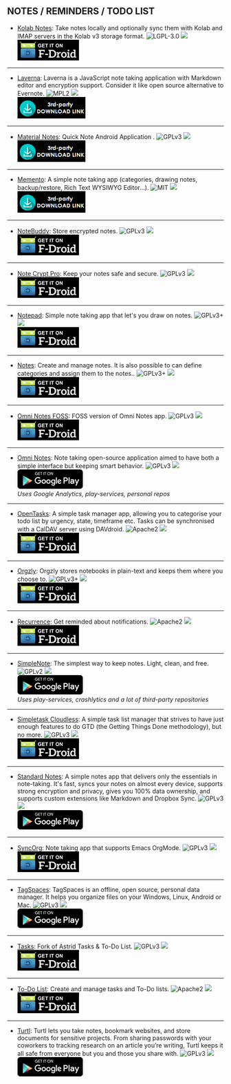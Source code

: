 <!--
    Copyright (C)  2017 PRIMOKORN.
    Permission is granted to copy, distribute and/or modify this document
    under the terms of the GNU Free Documentation License, Version 1.3
    or any later version published by the Free Software Foundation;
    with no Invariant Sections, no Front-Cover Texts, and no Back-Cover Texts.
    A copy of the license is included in the section entitled "GNU
    Free Documentation License".
-->
## NOTES / REMINDERS / TODO LIST

* [Kolab Notes](https://f-droid.org/packages/org.kore.kolabnotes.android): Take notes locally and optionally sync them with Kolab and IMAP servers in the Kolab v3 storage format.
![LGPL-3.0](https://img.shields.io/badge/License-LGPL-3.0-brightgreen.svg?style=flat-square)
[![](https://img.shields.io/badge/Source-Github-lightgrey.svg?style=flat-square)](https://github.com/konradrenner/kolabnotes-android)  
[![](Pictures/F-Droid.png)](https://f-droid.org/packages/org.kore.kolabnotes.android)

***

* [Laverna](https://laverna.cc/index.html): Laverna is a JavaScript note taking application with Markdown editor and encryption support. Consider it like open source alternative to Evernote.
![MPL2](https://img.shields.io/badge/License-MPL2-yellow.svg?style=flat-square)
[![](https://img.shields.io/badge/Source-Github-lightgrey.svg?style=flat-square)](https://github.com/Laverna/laverna/)  
[![](Pictures/3rd-party.png)](https://github.com/Laverna/laverna/releases)

***

* [Material Notes](https://github.com/BijoySingh/Quick-Note-Android): Quick Note Android Application .
![GPLv3](https://img.shields.io/badge/License-GPLv3-brightgreen.svg?style=flat-square)
[![](https://img.shields.io/badge/Source-Github-lightgrey.svg?style=flat-square)](https://github.com/BijoySingh/Quick-Note-Android)  
[![](Pictures/3rd-party.png)](https://github.com/BijoySingh/Quick-Note-Android/tree/master/app)

***

* [Memento](https://github.com/yaa110/Memento/releases/): A simple note taking app (categories, drawing notes, backup/restore, Rich Text WYSIWYG Editor...).
![MIT](https://img.shields.io/badge/License-MIT-orange.svg?style=flat-square)
[![](https://img.shields.io/badge/Source-Github-lightgrey.svg?style=flat-square)](https://github.com/yaa110/Memento)  
[![](Pictures/3rd-party.png)](https://github.com/yaa110/Memento/releases/)

***

* [NoteBuddy](https://f-droid.org/packages/nl.yoerinijs.notebuddy): Store encrypted notes.
![GPLv3](https://img.shields.io/badge/License-GPLv3-brightgreen.svg?style=flat-square)
[![](https://img.shields.io/badge/Source-Github-lightgrey.svg?style=flat-square)](https://github.com/YoeriNijs/NoteBuddy)  
[![](Pictures/F-Droid.png)](https://f-droid.org/packages/nl.yoerinijs.notebuddy)

***

* [Note Crypt Pro](https://f-droid.org/packages/com.notecryptpro): Keep your notes safe and secure.
![GPLv3](https://img.shields.io/badge/License-GPLv3-brightgreen.svg?style=flat-square)
[![](https://img.shields.io/badge/Source-Github-lightgrey.svg?style=flat-square)](https://github.com/RyuzakiKK/NoteCrypt)  
[![](Pictures/F-Droid.png)](https://f-droid.org/packages/com.notecryptpro)

***

* [Notepad](https://f-droid.org/packages/com.tomaszmarzeion.notepad/): Simple note taking app that let's you draw on notes.
![GPLv3+](https://img.shields.io/badge/License-GPLv3+-brightgreen.svg?style=flat-square)
[![](https://img.shields.io/badge/Source-Github-lightgrey.svg?style=flat-square)](https://github.com/szafir1100/drawable-notepad)  
[![](Pictures/F-Droid.png)](https://f-droid.org/packages/com.tomaszmarzeion.notepad/)

***

* [Notes](https://f-droid.org/packages/org.secuso.privacyfriendlynotes): Create and manage notes. It is also possible to can define categories and assign them to the notes..
![GPLv3+](https://img.shields.io/badge/License-GPLv3+-brightgreen.svg?style=flat-square)
[![](https://img.shields.io/badge/Source-Github-lightgrey.svg?style=flat-square)](https://github.com/SecUSo/privacy-friendly-notes)  
[![](Pictures/F-Droid.png)](https://f-droid.org/packages/org.secuso.privacyfriendlynotes)

***

* [Omni Notes FOSS](https://f-droid.org/packages/it.feio.android.omninotes.foss): FOSS version of Omni Notes app.
![GPLv3](https://img.shields.io/badge/License-GPLv3-brightgreen.svg?style=flat-square)
[![](https://img.shields.io/badge/Source-Github-lightgrey.svg?style=flat-square)](https://github.com/federicoiosue/Omni-Notes)  
[![](Pictures/F-Droid.png)](https://f-droid.org/packages/it.feio.android.omninotes.foss)

***

* [Omni Notes](https://play.google.com/store/apps/details?id=it.feio.android.omninotes): Note taking open-source application aimed to have both a simple interface but keeping smart behavior.
![GPLv3](https://img.shields.io/badge/License-GPLv3-brightgreen.svg?style=flat-square)
[![](https://img.shields.io/badge/Source-Github-lightgrey.svg?style=flat-square)](https://github.com/federicoiosue/Omni-Notes)  
[![](Pictures/Google_Play.png)](https://play.google.com/store/apps/details?id=it.feio.android.omninotes)  
_Uses Google Analytics, play-services, personal repos_

***

* [OpenTasks](https://f-droid.org/packages/org.dmfs.tasks/): A simple task manager app, allowing you to categorise your todo list by urgency, state, timeframe etc. Tasks can be synchronised with a CalDAV server using DAVdroid.
![Apache2](https://img.shields.io/badge/License-Apache%202.0-yellowgreen.svg?style=flat-square)
[![](https://img.shields.io/badge/Source-Github-lightgrey.svg?style=flat-square)](https://github.com/dmfs/opentasks)  
[![](Pictures/F-Droid.png)](https://f-droid.org/packages/org.dmfs.tasks/)

***

* [Orgzly](https://f-droid.org/packages/com.orgzly/): Orgzly stores notebooks in plain-text and keeps them where you choose to.
![GPLv3+](https://img.shields.io/badge/License-GPLv3+-brightgreen.svg?style=flat-square)
[![](https://img.shields.io/badge/Source-Github-lightgrey.svg?style=flat-square)](https://github.com/orgzly/orgzly-android)  
[![](Pictures/F-Droid.png)](https://f-droid.org/packages/com.orgzly/)

***

* [Recurrence](https://f-droid.org/packages/com.bleyl.recurrence/): Get reminded about notifications.
![Apache2](https://img.shields.io/badge/License-Apache%202.0-yellowgreen.svg?style=flat-square)
[![](https://img.shields.io/badge/Source-Github-lightgrey.svg?style=flat-square)](https://github.com/jonasbleyl/Recurrence)  
[![](Pictures/F-Droid.png)](https://f-droid.org/packages/com.bleyl.recurrence/)

***

* [SimpleNote](https://play.google.com/store/apps/details?id=com.automattic.simplenote): The simplest way to keep notes. Light, clean, and free.
![GPLv2](https://img.shields.io/badge/License-GPLv2-brightgreen.svg?style=flat-square)
[![](https://img.shields.io/badge/Source-Github-lightgrey.svg?style=flat-square)](http://v.ht/HOMR)  
[![](Pictures/Google_Play.png)](https://play.google.com/store/apps/details?id=com.automattic.simplenote)  
_Uses play-services, crashlytics and a lot of third-party repositories_

***

* [Simpletask Cloudless](https://f-droid.org/packages/nl.mpcjanssen.simpletask): A simple task list manager that strives to have just enough features to do GTD (the Getting Things Done methodology), but no more.
![GPLv3](https://img.shields.io/badge/License-GPLv3-brightgreen.svg?style=flat-square)
[![](https://img.shields.io/badge/Source-Github-lightgrey.svg?style=flat-square)](https://github.com/mpcjanssen/simpletask-android)  
[![](Pictures/F-Droid.png)](https://f-droid.org/packages/nl.mpcjanssen.simpletask)

***

* [Standard Notes](https://standardnotes.org/): A simple notes app that delivers only the essentials in note-taking. It's fast, syncs your notes on almost every device, supports strong encryption and privacy, gives you 100% data ownership, and supports custom extensions like Markdown and Dropbox Sync.
![GPLv3](https://img.shields.io/badge/License-GPLv3-brightgreen.svg?style=flat-square)
[![](https://img.shields.io/badge/Source-Github-lightgrey.svg?style=flat-square)](https://github.com/standardnotes/android)  
[![](Pictures/Google_Play.png)](https://play.google.com/store/apps/details?id=org.standardnotes.notes)

***

* [SyncOrg](https://f-droid.org/packages/com.coste.syncorg): Note taking app that supports Emacs OrgMode.
![GPLv3](https://img.shields.io/badge/License-GPLv3-brightgreen.svg?style=flat-square)
[![](https://img.shields.io/badge/Source-Github-lightgrey.svg?style=flat-square)](https://github.com/wizmer/syncorg)  
[![](Pictures/F-Droid.png)](https://f-droid.org/packages/com.coste.syncorg)

***

* [TagSpaces](https://www.tagspaces.org/): TagSpaces is an offline, open source, personal data manager. It helps you organize files on your Windows, Linux, Android or Mac.
![GPLv3](https://img.shields.io/badge/License-GPLv3-brightgreen.svg?style=flat-square)
[![](https://img.shields.io/badge/Source-Github-lightgrey.svg?style=flat-square)](https://github.com/tagspaces/tagspaces)  
[![](Pictures/Google_Play.png)](https://play.google.com/store/apps/details?id=org.tagspaces.androidle)

***

* [Tasks](https://f-droid.org/packages/org.tasks/): Fork of Astrid Tasks & To-Do List.
![GPLv3](https://img.shields.io/badge/License-GPLv3-brightgreen.svg?style=flat-square)
[![](https://img.shields.io/badge/Source-Github-lightgrey.svg?style=flat-square)](https://github.com/abaker/tasks)  
[![](Pictures/F-Droid.png)](https://f-droid.org/packages/org.tasks/)

***

* [To-Do List](https://f-droid.org/packages/org.secuso.privacyfriendlytodolist/): Create and manage tasks and To-Do lists.
![Apache2](https://img.shields.io/badge/License-Apache%202.0-yellowgreen.svg?style=flat-square)
[![](https://img.shields.io/badge/Source-Github-lightgrey.svg?style=flat-square)](https://github.com/SecUSo/privacy-friendly-todo-list)  
[![](Pictures/F-Droid.png)](https://f-droid.org/packages/org.secuso.privacyfriendlytodolist/)

***

* [Turtl](https://play.google.com/store/apps/details?id=com.lyonbros.turtl): Turtl lets you take notes, bookmark websites, and store documents for sensitive projects. From sharing passwords with your coworkers to tracking research on an article you’re writing, Turtl keeps it all safe from everyone but you and those you share with.
![GPLv3](https://img.shields.io/badge/License-GPLv3-brightgreen.svg?style=flat-square)
[![](https://img.shields.io/badge/Source-Github-lightgrey.svg?style=flat-square)](https://github.com/turtl/mobile)  
[![](Pictures/Google_Play.png)](https://play.google.com/store/apps/details?id=com.lyonbros.turtl)